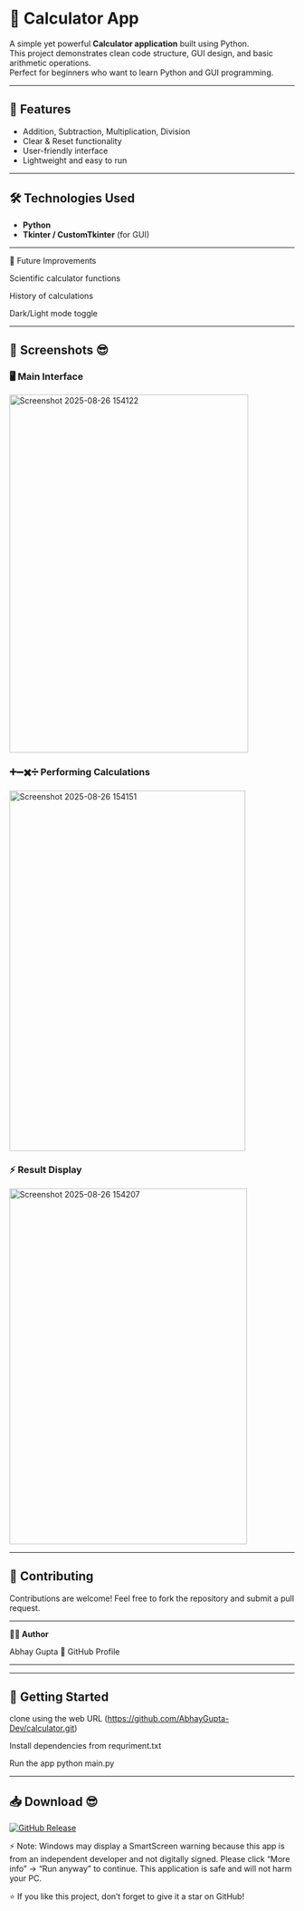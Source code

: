 # 🧮 Calculator App

A simple yet powerful **Calculator application** built using Python.  
This project demonstrates clean code structure, GUI design, and basic arithmetic operations.  
Perfect for beginners who want to learn Python and GUI programming.

---

## 🚀 Features
- Addition, Subtraction, Multiplication, Division  
- Clear & Reset functionality  
- User-friendly interface  
- Lightweight and easy to run  

---

## 🛠️ Technologies Used
- **Python**  
- **Tkinter / CustomTkinter** (for GUI)

---

📌 Future Improvements

Scientific calculator functions

History of calculations

Dark/Light mode toggle

---

## 📸 Screenshots 😎

### 🖥️ Main Interface

<img width="422" height="632" alt="Screenshot 2025-08-26 154122" src="https://github.com/user-attachments/assets/1685bac7-77ac-4457-9bb6-1e640919d2b7" />

### ➕➖✖️➗ Performing Calculations

<img width="417" height="636" alt="Screenshot 2025-08-26 154151" src="https://github.com/user-attachments/assets/7a5a68fd-dd61-4432-8060-620178fded7d" />

### ⚡ Result Display

<img width="420" height="628" alt="Screenshot 2025-08-26 154207" src="https://github.com/user-attachments/assets/e0aa1b4b-aae0-42af-82f1-cc9103bf1466" />

---

## 🤝 Contributing

Contributions are welcome! Feel free to fork the repository and submit a pull request.

---

**🧑‍💻 Author**

Abhay Gupta
🔗 GitHub Profile

----

---

## 🚀 Getting Started

clone using the web URL (https://github.com/AbhayGupta-Dev/calculator.git)

Install dependencies from requriment.txt

Run the app python main.py

---

## 📥 Download 😎

[![GitHub Release](https://img.shields.io/github/v/release/AbhayGupta-Dev/calculator?style=for-the-badge&logo=github)](https://github.com/AbhayGupta-Dev/calculator/releases/latest)

⚡ Note: Windows may display a SmartScreen warning because this app is from an independent developer and not digitally signed. Please click “More info” → “Run anyway” to continue. This application is safe and will not harm your PC.


⭐ If you like this project, don’t forget to give it a star on GitHub!
